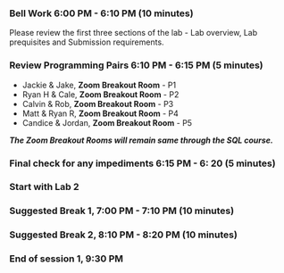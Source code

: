 ### Bell Work 6:00 PM - 6:10 PM (10 minutes)
Please review the first three sections of the lab - Lab overview, Lab prequisites and Submission requirements. 

### Review Programming Pairs 6:10 PM - 6:15 PM (5 minutes)

- Jackie & Jake,  **Zoom Breakout Room** - P1
- Ryan H & Cale, **Zoom Breakout Room** - P2 
- Calvin & Rob, **Zoom Breakout Room** - P3 
- Matt & Ryan R, **Zoom Breakout Room** - P4 
- Candice & Jordan, **Zoom Breakout Room** - P5

***The Zoom Breakout Rooms will remain same through the SQL course.***


### Final check for any impediments 6:15 PM - 6: 20 (5 minutes)

### Start with Lab 2 

### Suggested Break 1,      7:00 PM - 7:10 PM (10 minutes)

### Suggested Break 2,      8:10 PM - 8:20 PM (10 minutes)

### End of session 1,    9:30 PM